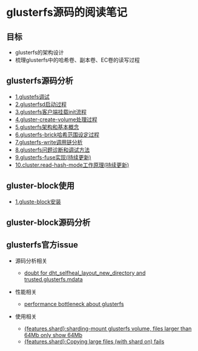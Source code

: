 #  glusterfs源码的阅读笔记

## 目标

- glusterfs的架构设计
- 梳理glusterfs中的哈希卷、副本卷、EC卷的读写过程


## glusterfs源码分析
- [1.glustefs调试](./document/glusterfs/glusterfs调试.md)
- [2.glusterfsd启动过程](./document/glusterfs/glusterfsd启动过程.md)
- [3.glusterfs客户端挂载init流程](./document/glusterfs/glusterfs客户端挂载init流程.md)
- [4.gluster-create-volume处理过程](./document/glusterfs/gluster-create-volume处理过程.md)
- [5.glusterfs架构和基本概念](./document/glusterfs/glusterfs架构和基本概念.md)
- [6.glusterfs-brick哈希范围设定过程](./document/glusterfs/glusterfs-brick哈希范围设定过程.md)
- [7.glusterfs-write调用链分析](./document/glusterfs/glusterfs-write调用链分析.md)
- [8.glusterfs问题诊断和调试方法](./document/glusterfs/glusterfs问题诊断和调试方法.md)
- [9.glusterfs-fuse实现(持续更新)](./document/glusterfs/glusterfs-fuse实现.md)
- [10.cluster.read-hash-mode工作原理(持续更新)](./document/glusterfs/cluster.read-hash-mode工作原理.md)

## gluster-block使用
- [1.gluste-block安装](./document/gluster-block/gluste-block介绍.md)
## gluster-block源码分析



## glusterfs官方issue

- 源码分析相关
  - [doubt for dht_selfheal_layout_new_directory and trusted.glusterfs.mdata](https://github.com/gluster/glusterfs/issues/1467)

- 性能相关
  - [performance bottleneck about glusterfs](https://github.com/gluster/glusterfs/issues/1462)
- 使用相关 
  - [{features.shard}:sharding-mount glusterfs volume, files larger than 64Mb only show 64Mb](https://github.com/gluster/glusterfs/issues/1384)
  - [{features.shard}:Copying large files (with shard on) fails](https://github.com/gluster/glusterfs/issues/1474)